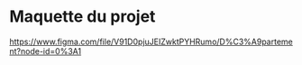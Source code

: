# Maquette du projet

https://www.figma.com/file/V91D0pjuJEIZwktPYHRumo/D%C3%A9partement?node-id=0%3A1
